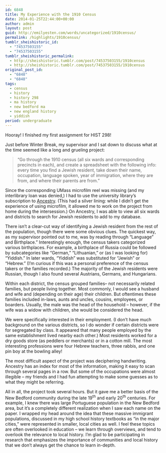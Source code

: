 ```yaml
---
id: 6848
title: My Experience with the 1910 Census
date: 2014-01-25T22:44:00+00:00
author: admin
layout: post
guid: http://emilyesten.com/words/uncategorized/1910census/
permalink: /highlights/1910census/
tumblr_sheishistoric_id:
  - "74537503155"
  - "74537503155"
tumblr_sheishistoric_permalink:
  - http://sheishistoric.tumblr.com/post/74537503155/1910census
  - http://sheishistoric.tumblr.com/post/74537503155/1910census
original_post_id:
  - "6848"
  - "6848"
tags:
  - census
  - history
  - history 298
  - ma history
  - new bedford ma
  - new england history
  - yiddish
period: undergraduate
---
```

Hooray! I finished my first assignment for HIST 298!

Just before Winter Break, my supervisor and I sat down to discuss what at the time seemed like a long and grueling project:

> “Go through the 1910 census (all six wards and corresponding precincts in each), and create a spreadsheet with the following info: every time you find a Jewish resident, take down their name, occupation, language spoken, year of immigration, where they are from, and where their parents are from.”

Since the corresponding UMass microfilm reel was missing (and my interlibrary loan was denied,) I had to use the university library&rsquo;s subscription to <a href="http://www.tumblr.com/new/www.ancestrylibrary.com" target="_blank">Ancestry</a>. (This had a silver lining: while I didn’t get the experience of using microfilm, it allowed me to work on the project from home during the intersession.) On Ancestry, I was able to view all six wards and districts to search for Jewish residents to add to my database.

<!-- more -->

There isn’t a clear-cut way of identifying a Jewish resident from the rest of the population, though there were some obvious clues. The quickest way, as my supervisor pointed out to me, was by reading through “Language” and Birthplace.” Interestingly enough, the census takers categorized various birthplaces. For example, a birthplace of Russia could be followed by subcategories like “German,” “Lithuanian,” or (as I was looking for) “Yiddish.” In later wards, “Yiddish” was substituted for “Jewish” or “Hebrew.” (I’m curious if this was a personal preference of the census takers or the families recorded.) The majority of the Jewish residents were Russian, though I also found several Austrians, Germans, and Hungarians.

Within each district, the census grouped families– not necessarily related families, but people living together. Most commonly, I would see a husband and wife and (depending on their age) their children. But oftentimes these families included in-laws, aunts and uncles, cousins, employees, or boarders. Usually, the male was the head of the household – however, if the wife was a widow with children, she would be considered the head.

We were specifically interested in their employment. (I don’t have much background on the various districts, so I do wonder if certain districts were for segregated by class. It appeared that many people employed by the same establishment lived nearby each other.) Most residents worked for a dry goods store (as peddlers or merchants) or in a cotton mill. The most interesting professions were four Hebrew teachers, three rabbis, and one pin boy at the bowling alley!

The most difficult aspect of the project was deciphering handwriting. Ancestry has an index for most of the information, making it easy to scan through several pages in a row. But some of the occupations were almost illegible – my friends and I had fun attempting to make some guesses as to what they might be referring.

All in all, the project took several hours. But it gave me a better basis of the New Bedford community during the late 19<sup>th</sup> and early 20<sup>th</sup> centuries. For example, I knew there was large Portuguese population in the New Bedford area, but it’s a completely different realization when I saw each name on the paper. I wrapped my head around the idea that these massive immigrant populations, discussed in my high school history textbooks as “in the major cities,” were represented in smaller, local cities as well. I feel these topics are often overlooked in education – we learn through overviews, and tend to overlook the relevance to local history. I’m glad to be participating in research that emphasizes the importance of communities and local history that we don’t always get the chance to learn in-depth.
